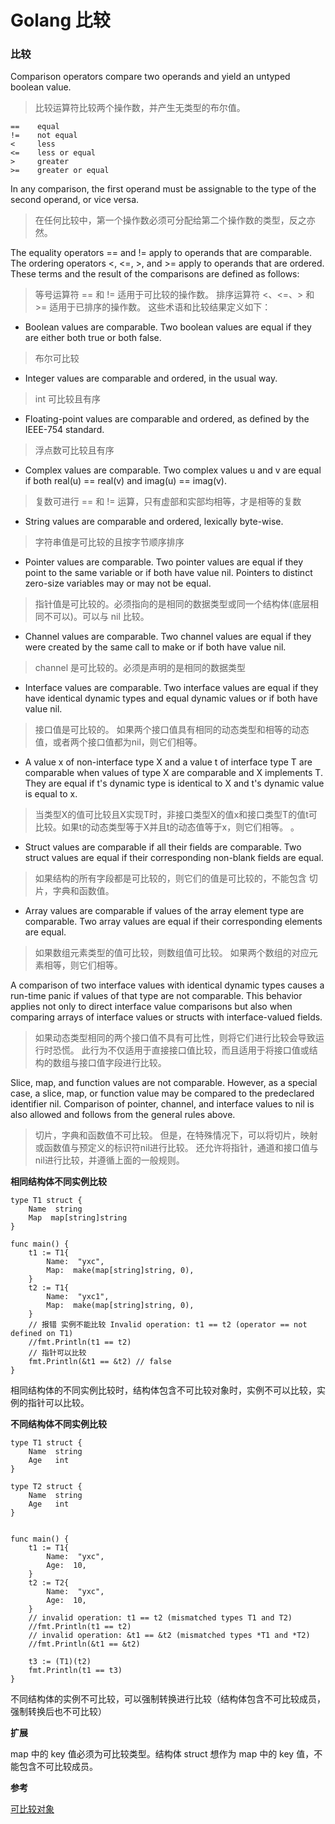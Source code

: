 # Golang 比较

### 比较

Comparison operators compare two operands and yield an untyped boolean value.
> 比较运算符比较两个操作数，并产生无类型的布尔值。

```
==    equal
!=    not equal
<     less
<=    less or equal
>     greater
>=    greater or equal
```

In any comparison, the first operand must be assignable to the type of the second operand, or vice versa.
> 在任何比较中，第一个操作数必须可分配给第二个操作数的类型，反之亦然。

The equality operators == and != apply to operands that are comparable. The ordering operators <, <=, >, and >= apply to operands that are ordered. These terms and the result of the comparisons are defined as follows:
> 等号运算符 == 和 != 适用于可比较的操作数。 排序运算符 <、<=、> 和 >= 适用于已排序的操作数。 这些术语和比较结果定义如下：

* Boolean values are comparable. Two boolean values are equal if they are either both true or both false.
> 布尔可比较

* Integer values are comparable and ordered, in the usual way.
> int 可比较且有序

* Floating-point values are comparable and ordered, as defined by the IEEE-754 standard.
> 浮点数可比较且有序

* Complex values are comparable. Two complex values u and v are equal if both real(u) == real(v) and imag(u) == imag(v).
> 复数可进行 == 和 != 运算，只有虚部和实部均相等，才是相等的复数

* String values are comparable and ordered, lexically byte-wise.
> 字符串值是可比较的且按字节顺序排序

* Pointer values are comparable. Two pointer values are equal if they point to the same variable or if both have value nil. Pointers to distinct zero-size variables may or may not be equal.
> 指针值是可比较的。必须指向的是相同的数据类型或同一个结构体(底层相同不可以)。可以与 nil 比较。

* Channel values are comparable. Two channel values are equal if they were created by the same call to make or if both have value nil.
> channel 是可比较的。必须是声明的是相同的数据类型

* Interface values are comparable. Two interface values are equal if they have identical dynamic types and equal dynamic values or if both have value nil.
> 接口值是可比较的。 如果两个接口值具有相同的动态类型和相等的动态值，或者两个接口值都为nil，则它们相等。

* A value x of non-interface type X and a value t of interface type T are comparable when values of type X are comparable and X implements T. They are equal if t's dynamic type is identical to X and t's dynamic value is equal to x.
> 当类型X的值可比较且X实现T时，非接口类型X的值x和接口类型T的值t可比较。如果t的动态类型等于X并且t的动态值等于x，则它们相等。 。

* Struct values are comparable if all their fields are comparable. Two struct values are equal if their corresponding non-blank fields are equal.
> 如果结构的所有字段都是可比较的，则它们的值是可比较的，不能包含 切片，字典和函数值。

* Array values are comparable if values of the array element type are comparable. Two array values are equal if their corresponding elements are equal.
> 如果数组元素类型的值可比较，则数组值可比较。 如果两个数组的对应元素相等，则它们相等。

A comparison of two interface values with identical dynamic types causes a run-time panic if values of that type are not comparable. This behavior applies not only to direct interface value comparisons but also when comparing arrays of interface values or structs with interface-valued fields.
> 如果动态类型相同的两个接口值不具有可比性，则将它们进行比较会导致运行时恐慌。 此行为不仅适用于直接接口值比较，而且适用于将接口值或结构的数组与接口值字段进行比较。

Slice, map, and function values are not comparable. However, as a special case, a slice, map, or function value may be compared to the predeclared identifier nil. Comparison of pointer, channel, and interface values to nil is also allowed and follows from the general rules above.
> 切片，字典和函数值不可比较。 但是，在特殊情况下，可以将切片，映射或函数值与预定义的标识符nil进行比较。 还允许将指针，通道和接口值与nil进行比较，并遵循上面的一般规则。

**相同结构体不同实例比较**

```
type T1 struct {
    Name  string
    Map  map[string]string
}

func main() {
    t1 := T1{
        Name:  "yxc",
        Map:  make(map[string]string, 0),
    }
    t2 := T1{
        Name:  "yxc1",
        Map:  make(map[string]string, 0),
    }
    // 报错 实例不能比较 Invalid operation: t1 == t2 (operator == not defined on T1)
    //fmt.Println(t1 == t2)
    // 指针可以比较
    fmt.Println(&t1 == &t2) // false
}
```

相同结构体的不同实例比较时，结构体包含不可比较对象时，实例不可以比较，实例的指针可以比较。


**不同结构体不同实例比较**

```
type T1 struct {
	Name  string
	Age   int
}

type T2 struct {
	Name  string
	Age   int
}


func main() {
	t1 := T1{
		Name:  "yxc",
		Age:  10,
	}
	t2 := T2{
		Name:  "yxc",
		Age:  10,
	}
	// invalid operation: t1 == t2 (mismatched types T1 and T2)
	//fmt.Println(t1 == t2)
	// invalid operation: &t1 == &t2 (mismatched types *T1 and *T2)
	//fmt.Println(&t1 == &t2)
	
	t3 := (T1)(t2)
	fmt.Println(t1 == t3)
}
```

不同结构体的实例不可比较，可以强制转换进行比较（结构体包含不可比较成员，强制转换后也不可比较）

**扩展**

map 中的 key 值必须为可比较类型。结构体 struct 想作为 map 中的 key 值，不能包含不可比较成员。


**参考**

[可比较对象](https://golang.org/ref/spec#Comparison_operators)






